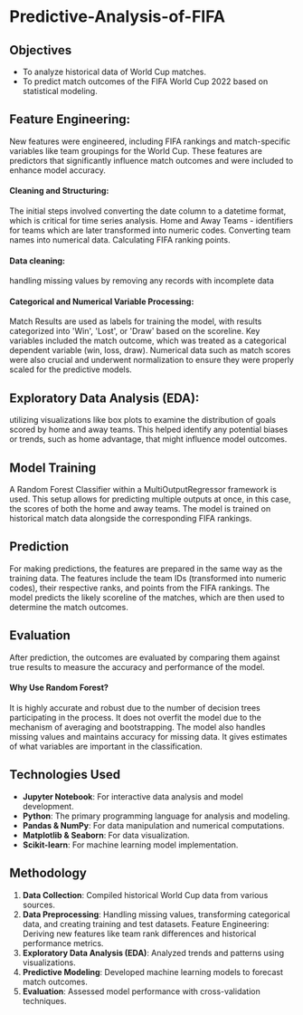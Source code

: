 # Predictive-Analysis-of-FIFA

## Objectives
- To analyze historical data of World Cup matches.
- To predict match outcomes of the FIFA World Cup 2022 based on statistical modeling.

## Feature Engineering:
New features were engineered, including FIFA rankings and match-specific variables like team groupings for the World Cup. These features are predictors that significantly influence match outcomes and were included to enhance model accuracy.

#### Cleaning and Structuring: 
The initial steps involved converting the date column to a datetime format, which is critical for time series analysis. 
Home and Away Teams - identifiers for teams which are later transformed into numeric codes. Converting team names into numerical data.
Calculating FIFA ranking points. 
#### **Data cleaning**: 
handling missing values by removing any records with incomplete data
#### **Categorical and Numerical Variable Processing**:
Match Results are used as labels for training the model, with results categorized into 'Win', 'Lost', or 'Draw' based on the scoreline. Key variables included the match outcome, which was treated as a categorical dependent variable (win, loss, draw). Numerical data such as match scores were also crucial and underwent normalization to ensure they were properly scaled for the predictive models.

## Exploratory Data Analysis (EDA):
utilizing visualizations like box plots to examine the distribution of goals scored by home and away teams. This helped identify any potential biases or trends, such as home advantage, that might influence model outcomes.

## Model Training
A Random Forest Classifier within a MultiOutputRegressor framework is used. This setup allows for predicting multiple outputs at once, in this case, the scores of both the home and away teams.
The model is trained on historical match data alongside the corresponding FIFA rankings.
## Prediction
For making predictions, the features are prepared in the same way as the training data. The features include the team IDs (transformed into numeric codes), their respective ranks, and points from the FIFA rankings.
The model predicts the likely scoreline of the matches, which are then used to determine the match outcomes.
## Evaluation
After prediction, the outcomes are evaluated by comparing them against true results to measure the accuracy and performance of the model. 

#### Why Use Random Forest?
It is highly accurate and robust due to the number of decision trees participating in the process.
It does not overfit the model due to the mechanism of averaging and bootstrapping.
The model also handles missing values and maintains accuracy for missing data.
It gives estimates of what variables are important in the classification.

## Technologies Used
- **Jupyter Notebook**: For interactive data analysis and model development.
- **Python**: The primary programming language for analysis and modeling.
- **Pandas & NumPy**: For data manipulation and numerical computations.
- **Matplotlib & Seaborn**: For data visualization.
- **Scikit-learn**: For machine learning model implementation.

## Methodology
1. **Data Collection**: Compiled historical World Cup data from various sources.
2. **Data Preprocessing**: Handling missing values, transforming categorical data, and creating training and test datasets.
Feature Engineering: Deriving new features like team rank differences and historical performance metrics.
3. **Exploratory Data Analysis (EDA)**: Analyzed trends and patterns using visualizations.
4. **Predictive Modeling**: Developed machine learning models to forecast match outcomes.
5. **Evaluation**: Assessed model performance with cross-validation techniques.
